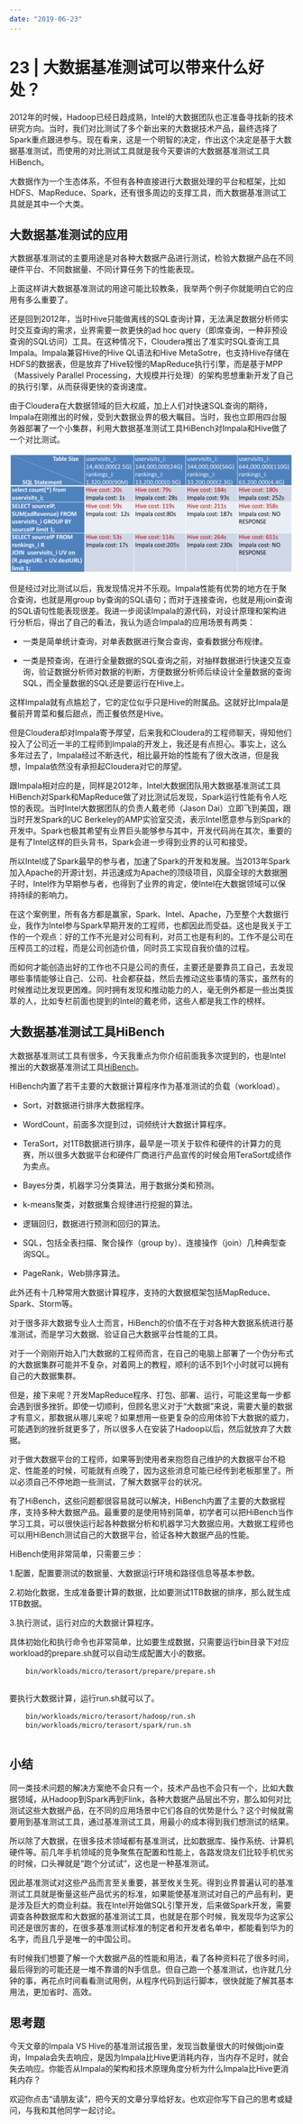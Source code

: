 ```yaml
---
date: "2019-06-23"
---  
```

      
# 23 | 大数据基准测试可以带来什么好处？
2012年的时候，Hadoop已经日趋成熟，Intel的大数据团队也正准备寻找新的技术研究方向。当时，我们对比测试了多个新出来的大数据技术产品，最终选择了Spark重点跟进参与。现在看来，这是一个明智的决定，作出这个决定是基于大数据基准测试，而使用的对比测试工具就是我今天要讲的大数据基准测试工具HiBench。

大数据作为一个生态体系，不但有各种直接进行大数据处理的平台和框架，比如HDFS、MapReduce、Spark，还有很多周边的支撑工具，而大数据基准测试工具就是其中一个大类。

## 大数据基准测试的应用

大数据基准测试的主要用途是对各种大数据产品进行测试，检验大数据产品在不同硬件平台、不同数据量、不同计算任务下的性能表现。

上面这样讲大数据基准测试的用途可能比较教条，我举两个例子你就能明白它的应用有多么重要了。

还是回到2012年，当时Hive只能做离线的SQL查询计算，无法满足数据分析师实时交互查询的需求，业界需要一款更快的ad hoc query（即席查询，一种非预设查询的SQL访问）工具。在这种情况下，Cloudera推出了准实时SQL查询工具Impala。Impala兼容Hive的Hive QL语法和Hive MetaSotre，也支持Hive存储在HDFS的数据表，但是放弃了Hive较慢的MapReduce执行引擎，而是基于MPP（Massively Parallel Processing，大规模并行处理）的架构思想重新开发了自己的执行引擎，从而获得更快的查询速度。

<!-- [[[read_end]]] -->

由于Cloudera在大数据领域的巨大权威，加上人们对快速SQL查询的期待，Impala在刚推出的时候，受到大数据业界的极大瞩目。当时，我也立即用四台服务器部署了一个小集群，利用大数据基准测试工具HiBench对Impala和Hive做了一个对比测试。

![](./httpsstatic001geekbangorgresourceimage969b961e6cc96cb0beb649d96bd21ed62b9b.png)

但是经过对比测试以后，我发现情况并不乐观。Impala性能有优势的地方在于聚合查询，也就是用group by查询的SQL语句；而对于连接查询，也就是用join查询的SQL语句性能表现很差。我进一步阅读Impala的源代码，对设计原理和架构进行分析后，得出了自己的看法，我认为适合Impala的应用场景有两类：

* 一类是简单统计查询，对单表数据进行聚合查询，查看数据分布规律。

* 一类是预查询，在进行全量数据的SQL查询之前，对抽样数据进行快速交互查询，验证数据分析师对数据的判断，方便数据分析师后续设计全量数据的查询SQL，而全量数据的SQL还是要运行在Hive上。

这样Impala就有点尴尬了，它的定位似乎只是Hive的附属品。这就好比Impala是餐前开胃菜和餐后甜点，而正餐依然是Hive。

但是Cloudera却对Impala寄予厚望，后来我和Cloudera的工程师聊天，得知他们投入了公司近一半的工程师到Impala的开发上，我还是有点担心。事实上，这么多年过去了，Impala经过不断迭代，相比最开始的性能有了很大改进，但是我想，Impala依然没有承担起Cloudera对它的厚望。

跟Impala相对应的是，同样是2012年，Intel大数据团队用大数据基准测试工具HiBench对Spark和MapReduce做了对比测试后发现，Spark运行性能有令人吃惊的表现。当时Intel大数据团队的负责人戴老师（Jason Dai）立即飞到美国，跟当时开发Spark的UC Berkeley的AMP实验室交流，表示Intel愿意参与到Spark的开发中。Spark也极其希望有业界巨头能够参与其中，开发代码尚在其次，重要的是有了Intel这样的巨头背书，Spark会进一步得到业界的认可和接受。

所以Intel成了Spark最早的参与者，加速了Spark的开发和发展。当2013年Spark加入Apache的开源计划，并迅速成为Apache的顶级项目，风靡全球的大数据圈子时，Intel作为早期参与者，也得到了业界的肯定，使Intel在大数据领域可以保持持续的影响力。

在这个案例里，所有各方都是赢家，Spark、Intel、Apache，乃至整个大数据行业，我作为Intel参与Spark早期开发的工程师，也都因此而受益。这也是我关于工作的一个观点：好的工作不光是对公司有利，对员工也是有利的。工作不是公司在压榨员工的过程，而是公司创造价值，同时员工实现自我价值的过程。

而如何才能创造出好的工作也不只是公司的责任，主要还是要靠员工自己，去发现哪些事情能够让自己、公司、社会都获益，然后去推动这些事情的落实，虽然有的时候推动比发现更困难。同时拥有发现和推动能力的人，毫无例外都是一些出类拔萃的人，比如专栏前面也提到的Intel的戴老师，这些人都是我工作的榜样。

## 大数据基准测试工具HiBench

大数据基准测试工具有很多，今天我重点为你介绍前面我多次提到的，也是Intel推出的大数据基准测试工具[HiBench](http://github.com/intel-hadoop/HiBench)。

HiBench内置了若干主要的大数据计算程序作为基准测试的负载（workload）。

* Sort，对数据进行排序大数据程序。

* WordCount，前面多次提到过，词频统计大数据计算程序。

* TeraSort，对1TB数据进行排序，最早是一项关于软件和硬件的计算力的竞赛，所以很多大数据平台和硬件厂商进行产品宣传的时候会用TeraSort成绩作为卖点。

* Bayes分类，机器学习分类算法，用于数据分类和预测。

* k-means聚类，对数据集合规律进行挖掘的算法。

* 逻辑回归，数据进行预测和回归的算法。

* SQL，包括全表扫描、聚合操作（group by）、连接操作（join）几种典型查询SQL。

* PageRank，Web排序算法。

此外还有十几种常用大数据计算程序，支持的大数据框架包括MapReduce、Spark、Storm等。

对于很多非大数据专业人士而言，HiBench的价值不在于对各种大数据系统进行基准测试，而是学习大数据、验证自己大数据平台性能的工具。

对于一个刚刚开始入门大数据的工程师而言，在自己的电脑上部署了一个伪分布式的大数据集群可能并不复杂，对着网上的教程，顺利的话不到1个小时就可以拥有自己的大数据集群。

但是，接下来呢？开发MapReduce程序、打包、部署、运行，可能这里每一步都会遇到很多挫折。即使一切顺利，但顾名思义对于“大数据”来说，需要大量的数据才有意义，那数据从哪儿来呢？如果想用一些更复杂的应用体验下大数据的威力，可能遇到的挫折就更多了，所以很多人在安装了Hadoop以后，然后就放弃了大数据。

对于做大数据平台的工程师，如果等到使用者来抱怨自己维护的大数据平台不稳定、性能差的时候，可能就有点晚了，因为这些消息可能已经传到老板那里了。所以必须自己不停地跑一些测试，了解大数据平台的状况。

有了HiBench，这些问题都很容易就可以解决，HiBench内置了主要的大数据程序，支持多种大数据产品。最重要的是使用特别简单，初学者可以把HiBench当作学习工具，可以很快运行起各种数据分析和机器学习大数据应用。大数据工程师也可以用HiBench测试自己的大数据平台，验证各种大数据产品的性能。

HiBench使用非常简单，只需要三步：

1.配置，配置要测试的数据量、大数据运行环境和路径信息等基本参数。

2.初始化数据，生成准备要计算的数据，比如要测试1TB数据的排序，那么就生成1TB数据。

3.执行测试，运行对应的大数据计算程序。

具体初始化和执行命令也非常简单，比如要生成数据，只需要运行bin目录下对应workload的prepare.sh就可以自动生成配置大小的数据。

```
    bin/workloads/micro/terasort/prepare/prepare.sh
    

```

要执行大数据计算，运行run.sh就可以了。

```
    bin/workloads/micro/terasort/hadoop/run.sh
    bin/workloads/micro/terasort/spark/run.sh
    

```

## 小结

同一类技术问题的解决方案绝不会只有一个，技术产品也不会只有一个，比如大数据领域，从Hadoop到Spark再到Flink，各种大数据产品层出不穷，那么如何对比测试这些大数据产品，在不同的应用场景中它们各自的优势是什么？这个时候就需要用到基准测试工具，通过基准测试工具，用最小的成本得到我们想测试的结果。

所以除了大数据，在很多技术领域都有基准测试，比如数据库、操作系统、计算机硬件等。前几年手机领域的竞争聚焦在配置和性能上，各路发烧友们比较手机优劣的时候，口头禅就是“跑个分试试”，这也是一种基准测试。

因此基准测试对这些产品而言至关重要，甚至攸关生死。得到业界普遍认可的基准测试工具就是衡量这些产品优劣的标准，如果能使基准测试对自己的产品有利，更是涉及巨大的商业利益。我在Intel开始做SQL引擎开发，后来做Spark开发，需要调查各种数据库和大数据的基准测试工具，也就是在那个时候，我发现华为这家公司还是很厉害的，在很多基准测试标准的制定者和开发者名单中，都能看到华为的名字，而且几乎是唯一的中国公司。

有时候我们想要了解一个大数据产品的性能和用法，看了各种资料花了很多时间，最后得到的可能还是一堆不靠谱的N手信息。但自己跑一个基准测试，也许就几分钟的事，再花点时间看看测试用例，从程序代码到运行脚本，很快就能了解其基本用法，更加省时、高效。

## 思考题

今天文章的Impala VS Hive的基准测试报告里，发现当数量很大的时候做join查询，Impala会失去响应，是因为Impala比Hive更消耗内存，当内存不足时，就会失去响应。你能否从Impala的架构和技术原理角度分析为什么Impala比Hive更消耗内存？

欢迎你点击“请朋友读”，把今天的文章分享给好友。也欢迎你写下自己的思考或疑问，与我和其他同学一起讨论。
